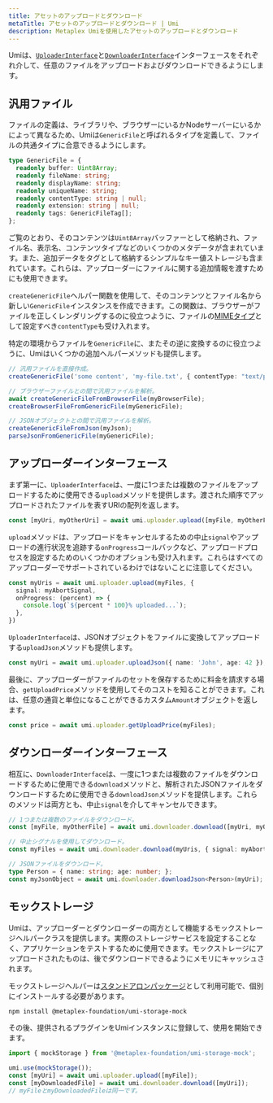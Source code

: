 ```yaml
---
title: アセットのアップロードとダウンロード
metaTitle: アセットのアップロードとダウンロード | Umi
description: Metaplex Umiを使用したアセットのアップロードとダウンロード
---
```

Umiは、[`UploaderInterface`](https://umi.typedoc.metaplex.com/interfaces/umi.UploaderInterface.html)と[`DownloaderInterface`](https://umi.typedoc.metaplex.com/interfaces/umi.DownloaderInterface.html)インターフェースをそれぞれ介して、任意のファイルをアップロードおよびダウンロードできるようにします。

## 汎用ファイル

ファイルの定義は、ライブラリや、ブラウザーにいるかNodeサーバーにいるかによって異なるため、Umiは`GenericFile`と呼ばれるタイプを定義して、ファイルの共通タイプに合意できるようにします。

```ts
type GenericFile = {
  readonly buffer: Uint8Array;
  readonly fileName: string;
  readonly displayName: string;
  readonly uniqueName: string;
  readonly contentType: string | null;
  readonly extension: string | null;
  readonly tags: GenericFileTag[];
};
```

ご覧のとおり、そのコンテンツは`Uint8Array`バッファーとして格納され、ファイル名、表示名、コンテンツタイプなどのいくつかのメタデータが含まれています。また、追加データをタグとして格納するシンプルなキー値ストレージも含まれています。これらは、アップローダーにファイルに関する追加情報を渡すためにも使用できます。

`createGenericFile`ヘルパー関数を使用して、そのコンテンツとファイル名から新しい`GenericFile`インスタンスを作成できます。この関数は、ブラウザーがファイルを正しくレンダリングするのに役立つように、ファイルの[MIMEタイプ](https://developer.mozilla.org/en-US/docs/Web/HTTP/Basics_of_HTTP/MIME_types)として設定すべき`contentType`も受け入れます。

特定の環境からファイルを`GenericFile`に、またその逆に変換するのに役立つように、Umiはいくつかの追加ヘルパーメソッドも提供します。

```ts
// 汎用ファイルを直接作成。
createGenericFile('some content', 'my-file.txt', { contentType: "text/plain" });

// ブラウザーファイルとの間で汎用ファイルを解析。
await createGenericFileFromBrowserFile(myBrowserFile);
createBrowserFileFromGenericFile(myGenericFile);

// JSONオブジェクトとの間で汎用ファイルを解析。
createGenericFileFromJson(myJson);
parseJsonFromGenericFile(myGenericFile);
```

## アップローダーインターフェース

まず第一に、`UploaderInterface`は、一度に1つまたは複数のファイルをアップロードするために使用できる`upload`メソッドを提供します。渡された順序でアップロードされたファイルを表すURIの配列を返します。

```ts
const [myUri, myOtherUri] = await umi.uploader.upload([myFile, myOtherFile]);
```

`upload`メソッドは、アップロードをキャンセルするための中止`signal`やアップロードの進行状況を追跡する`onProgress`コールバックなど、アップロードプロセスを設定するためのいくつかのオプションも受け入れます。これらはすべてのアップローダーでサポートされているわけではないことに注意してください。

```ts
const myUris = await umi.uploader.upload(myFiles, {
  signal: myAbortSignal,
  onProgress: (percent) => {
    console.log(`${percent * 100}% uploaded...`);
  },
})
```

`UploaderInterface`は、JSONオブジェクトをファイルに変換してアップロードする`uploadJson`メソッドも提供します。

```ts
const myUri = await umi.uploader.uploadJson({ name: 'John', age: 42 });
```

最後に、アップローダーがファイルのセットを保存するために料金を請求する場合、`getUploadPrice`メソッドを使用してそのコストを知ることができます。これは、任意の通貨と単位になることができるカスタム`Amount`オブジェクトを返します。

```ts
const price = await umi.uploader.getUploadPrice(myFiles);
```

## ダウンローダーインターフェース

相互に、`DownloaderInterface`は、一度に1つまたは複数のファイルをダウンロードするために使用できる`download`メソッドと、解析されたJSONファイルをダウンロードするために使用できる`downloadJson`メソッドを提供します。これらのメソッドは両方とも、中止`signal`を介してキャンセルできます。

```ts
// 1つまたは複数のファイルをダウンロード。
const [myFile, myOtherFile] = await umi.downloader.download([myUri, myOtherUri]);

// 中止シグナルを使用してダウンロード。
const myFiles = await umi.downloader.download(myUris, { signal: myAbortSignal });

// JSONファイルをダウンロード。
type Person = { name: string; age: number; };
const myJsonObject = await umi.downloader.downloadJson<Person>(myUri);
```

## モックストレージ

Umiは、アップローダーとダウンローダーの両方として機能するモックストレージヘルパークラスを提供します。実際のストレージサービスを設定することなく、アプリケーションをテストするために使用できます。モックストレージにアップロードされたものは、後でダウンロードできるようにメモリにキャッシュされます。

モックストレージヘルパーは[スタンドアロンパッケージ](https://github.com/metaplex-foundation/umi/tree/main/packages/umi-storage-mock)として利用可能で、個別にインストールする必要があります。

```sh
npm install @metaplex-foundation/umi-storage-mock
```

その後、提供されるプラグインをUmiインスタンスに登録して、使用を開始できます。

```ts
import { mockStorage } from '@metaplex-foundation/umi-storage-mock';

umi.use(mockStorage());
const [myUri] = await umi.uploader.upload([myFile]);
const [myDownloadedFile] = await umi.downloader.download([myUri]);
// myFileとmyDownloadedFileは同一です。
```